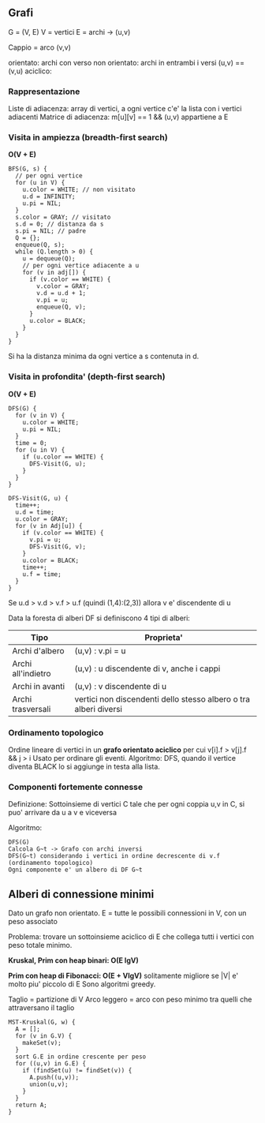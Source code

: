 ## Grafi

G = (V, E)
V = vertici
E = archi -> (u,v)

Cappio = arco (v,v)

orientato: archi con verso
non orientato: archi in entrambi i versi (u,v) == (v,u)
aciclico:

### Rappresentazione

Liste di adiacenza: array di vertici, a ogni vertice c'e' la lista con i vertici adiacenti
Matrice di adiacenza: m[u][v] == 1 && (u,v) appartiene a E

### Visita in ampiezza (breadth-first search)

**O(V + E)**
```
BFS(G, s) {
  // per ogni vertice
  for (u in V) {
    u.color = WHITE; // non visitato
    u.d = INFINITY;
    u.pi = NIL;
  }
  s.color = GRAY; // visitato
  s.d = 0; // distanza da s
  s.pi = NIL; // padre
  Q = {};
  enqueue(Q, s);
  while (Q.length > 0) {
    u = dequeue(Q);
    // per ogni vertice adiacente a u
    for (v in adj[]) {
      if (v.color == WHITE) {
        v.color = GRAY;
        v.d = u.d + 1;
        v.pi = u;
        enqueue(Q, v);
      }
      u.color = BLACK;
    }
  }
}
```

Si ha la distanza minima da ogni vertice a s contenuta in d.

### Visita in profondita' (depth-first search)

**O(V + E)**

```
DFS(G) {
  for (v in V) {
    u.color = WHITE;
    u.pi = NIL;
  }
  time = 0;
  for (u in V) {
    if (u.color == WHITE) {
      DFS-Visit(G, u);
    }
  }
}

DFS-Visit(G, u) {
  time++;
  u.d = time;
  u.color = GRAY;
  for (v in Adj[u]) {
    if (v.color == WHITE) {
      v.pi = u;
      DFS-Visit(G, v);
    }
    u.color = BLACK;
    time++;
    u.f = time;
  }
}
```

Se u.d > v.d > v.f > u.f (quindi (1,4):(2,3)) allora v e' discendente di u

Data la foresta di alberi DF si definiscono 4 tipi di alberi:

Tipo | Proprieta'
-|-
Archi d'albero | (u,v) : v.pi = u
Archi all'indietro | (u,v) : u discendente di v, anche i cappi
Archi in avanti | (u,v) : v discendente di u
Archi trasversali | vertici non discendenti dello stesso albero o tra alberi diversi

### Ordinamento topologico

Ordine lineare di vertici in un **grafo orientato aciclico** per cui v[i].f > v[j].f && j > i
Usato per ordinare gli eventi.
Algoritmo: DFS, quando il vertice diventa BLACK lo si aggiunge in testa alla lista.


### Componenti fortemente connesse

Definizione:
Sottoinsieme di vertici C tale che per ogni coppia u,v in C, si puo' arrivare da u a v e viceversa

Algoritmo:
```
DFS(G)
Calcola G~t -> Grafo con archi inversi
DFS(G~t) considerando i vertici in ordine decrescente di v.f (ordinamento topologico)
Ogni componente e' un albero di DF G~t
```
## Alberi di connessione minimi

Dato un grafo non orientato.
E = tutte le possibili connessioni in V, con un peso associato

Problema: trovare un sottoinsieme aciclico di E che collega tutti i vertici con peso totale minimo.

**Kruskal, Prim con heap binari: O(E lgV)**

**Prim con heap di Fibonacci: O(E + VlgV)** solitamente migliore se |V| e' molto piu' piccolo di E
Sono algoritmi greedy.

Taglio = partizione di V
Arco leggero = arco con peso minimo tra quelli che attraversano il taglio

```
MST-Kruskal(G, w) {
  A = [];
  for (v in G.V) {
    makeSet(v);
  }
  sort G.E in ordine crescente per peso
  for ((u,v) in G.E) {
    if (findSet(u) != findSet(v)) {
      A.push((u,v));
      union(u,v);
    }
  }
  return A;
}
```
